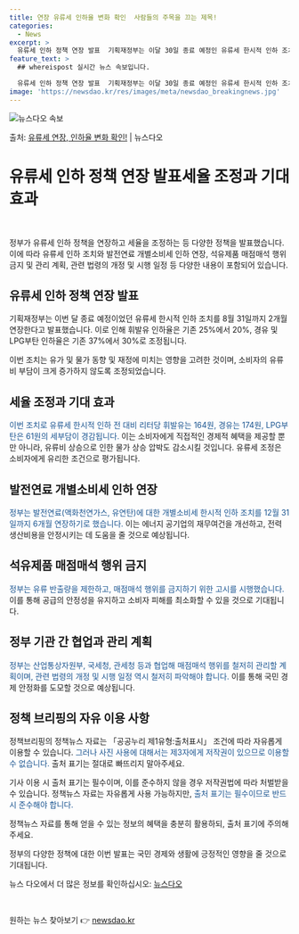 ```yaml
---
title: 연장 유류세 인하율 변화 확인  사람들의 주목을 끄는 제목!
categories:
  - News
excerpt: >
  유류세 인하 정책 연장 발표  기획재정부는 이달 30일 종료 예정인 유류세 한시적 인하 조치를 8월 31일까…
feature_text: >
  ## whereispost 실시간 뉴스 속보입니다.

  유류세 인하 정책 연장 발표  기획재정부는 이달 30일 종료 예정인 유류세 한시적 인하 조치를 8월 31일까…
image: 'https://newsdao.kr/res/images/meta/newsdao_breakingnews.jpg'
---
```


![뉴스다오 속보](https://newsdao.kr/res/images/meta/newsdao_breakingnews.jpg)

<p>출처: <a href="https://newsdao.kr/4294" rel="dofollow">유류세 연장, 인하율 변화 확인!</a> | 뉴스다오</p>

<h1>유류세 인하 정책 연장 발표세율 조정과 기대 효과</h1>
<p data-ke-size="size16">&nbsp;</p>
정부가 유류세 인하 정책을 연장하고 세율을 조정하는 등 다양한 정책을 발표했습니다. 이에 따라 유류세 인하 조치와 발전연료 개별소비세 인하 연장, 석유제품 매점매석 행위 금지 및 관리 계획, 관련 법령의 개정 및 시행 일정 등 다양한 내용이 포함되어 있습니다.

<h2 data-ke-size="size26">유류세 인하 정책 연장 발표</h2>
<p>기획재정부는 이번 달 종료 예정이었던 유류세 한시적 인하 조치를 8월 31일까지 2개월 연장한다고 발표했습니다. 이로 인해 휘발유 인하율은 기존 25%에서 20%, 경유 및 LPG부탄 인하율은 기존 37%에서 30%로 조정됩니다.</p>
<p>이번 조치는 유가 및 물가 동향 및 재정에 미치는 영향을 고려한 것이며, 소비자의 유류비 부담이 크게 증가하지 않도록 조정되었습니다.</p>

<h2>세율 조정과 기대 효과</h2>
<p><span style="color: #1a5490;">이번 조치로 유류세 한시적 인하 전 대비 리터당 휘발유는 164원, 경유는 174원, LPG부탄은 61원의 세부담이 경감됩니다.</span> 이는 소비자에게 직접적인 경제적 혜택을 제공할 뿐만 아니라, 유류비 상승으로 인한 물가 상승 압박도 감소시킬 것입니다. 유류세 조정은 소비자에게 유리한 조건으로 평가됩니다.</p>

<h2>발전연료 개별소비세 인하 연장</h2>
<p><span style="color: #1a5490;">정부는 발전연료(액화천연가스, 유연탄)에 대한 개별소비세 한시적 인하 조치를 12월 31일까지 6개월 연장하기로 했습니다.</span> 이는 에너지 공기업의 재무여건을 개선하고, 전력 생산비용을 안정시키는 데 도움을 줄 것으로 예상됩니다.</p>

<h2>석유제품 매점매석 행위 금지</h2>
<p><span style="color: #1a5490;">정부는 유류 반출량을 제한하고, 매점매석 행위를 금지하기 위한 고시를 시행했습니다.</span> 이를 통해 공급의 안정성을 유지하고 소비자 피해를 최소화할 수 있을 것으로 기대됩니다.</p>

<h2>정부 기관 간 협업과 관리 계획</h2>
<p><span style="color: #1a5490;">정부는 산업통상자원부, 국세청, 관세청 등과 협업해 매점매석 행위를 철저히 관리할 계획이며, 관련 법령의 개정 및 시행 일정 역시 철저히 파악해야 합니다.</span> 이를 통해 국민 경제 안정화를 도모할 것으로 예상됩니다.</p>

<h2>정책 브리핑의 자유 이용 사항</h2>
<p>정책브리핑의 정책뉴스 자료는 「공공누리 제1유형:출처표시」 조건에 따라 자유롭게 이용할 수 있습니다. <span style="color: #1a5490;">그러나 사진 사용에 대해서는 제3자에게 저작권이 있으므로 이용할 수 없습니다.</span> 출처 표기는 절대로 빠뜨리지 말아주세요.</p>
<p>기사 이용 시 출처 표기는 필수이며, 이를 준수하지 않을 경우 저작권법에 따라 처벌받을 수 있습니다. 정책뉴스 자료는 자유롭게 사용 가능하지만, <span style="color: #1a5490;">출처 표기는 필수이므로 반드시 준수해야 합니다.</span></p>
<p>정책뉴스 자료를 통해 얻을 수 있는 정보의 혜택을 충분히 활용하되, 출처 표기에 주의해주세요.</p>
<p>정부의 다양한 정책에 대한 이번 발표는 국민 경제와 생활에 긍정적인 영향을 줄 것으로 기대됩니다.</p>
<p>뉴스 다오에서 더 많은 정보를 확인하십시오: <a href="https://newsdao.kr/4294">뉴스다오</a></p>
<p data-ke-size="size16">&nbsp;</p> 

원하는 뉴스 찾아보기 👉 <a href="https://newsdao.kr" rel="dofollow">newsdao.kr</a>


